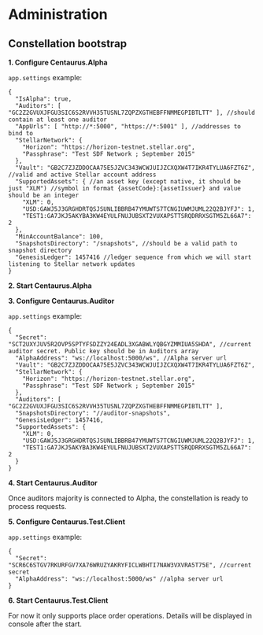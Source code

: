# Administration

## Constellation bootstrap 

**1. Configure Centaurus.Alpha**

`app.settings` example:

```
{
  "IsAlpha": true,
  "Auditors": [ "GC2Z2GVUXJFGU3SIC6S2RVVH35TUSNL7ZQPZXGTHEBFFNMMEGPIBTLTT" ], //should contain at least one auditor
  "AppUrls": [ "http://*:5000", "https://*:5001" ], //addresses to bind to
  "StellarNetwork": {
    "Horizon": "https://horizon-testnet.stellar.org",
    "Passphrase": "Test SDF Network ; September 2015"
  },
  "Vault": "GB2C7ZJZDDOCAA75E5JZVC343WCWJUIJZCXQXW4T7IKR4TYLUA6FZT6Z", //valid and active Stellar account address
  "SupportedAssets": { //an asset key (except native, it should be just "XLM") //symbol in format {assetCode}:{assetIssuer} and value should be an integer
    "XLM": 0,
    "USD:GAWJ5J3GRGHDRTQSJSUNLIBBRB47YMUWTS7TCNGIUWMJUML22Q2BJYFJ": 1,
    "TEST1:GA7JKJ5AKYBA3KW4EYULFNUJUBSXT2VUXAPSTTSRQDRRXSGTM5ZL66A7": 2
  },
  "MinAccountBalance": 100,
  "SnapshotsDirectory": "/snapshots", //should be a valid path to snapshot directory
  "GenesisLedger": 1457416 //ledger sequence from which we will start listening to Stellar network updates
}
```

**2. Start Centaurus.Alpha**

**3. Configure Centaurus.Auditor**

`app.settings` example:

```
{
  "Secret": "SCT2UXYJUV5R2OVP5SPTYFSDZZY24EADL3XGABWLYQBGYZMMIUA5SHDA", //current auditor secret. Public key should be in Auditors array
  "AlphaAddress": "ws://localhost:5000/ws", //Alpha server url
  "Vault": "GB2C7ZJZDDOCAA75E5JZVC343WCWJUIJZCXQXW4T7IKR4TYLUA6FZT6Z", 
  "StellarNetwork": {
    "Horizon": "https://horizon-testnet.stellar.org",
    "Passphrase": "Test SDF Network ; September 2015"
  },
  "Auditors": [ "GC2Z2GVUXJFGU3SIC6S2RVVH35TUSNL7ZQPZXGTHEBFFNMMEGPIBTLTT" ], 
  "SnapshotsDirectory": "//auditor-snapshots", 
  "GenesisLedger": 1457416, 
  "SupportedAssets": { 
    "XLM": 0,
    "USD:GAWJ5J3GRGHDRTQSJSUNLIBBRB47YMUWTS7TCNGIUWMJUML22Q2BJYFJ": 1,
    "TEST1:GA7JKJ5AKYBA3KW4EYULFNUJUBSXT2VUXAPSTTSRQDRRXSGTM5ZL66A7": 2
  }
}
```

**4. Start Centaurus.Auditor**

Once auditors majority is connected to Alpha, the constellation is ready to process requests.

**5. Configure Centaurus.Test.Client**

`app.settings` example:

```
{
  "Secret": "SCR6C6STGV7RKURFGV7XA76WRUZYAKRYFICLWBHTI7NAW3VXVRA5T75E", //current secret
  "AlphaAddress": "ws://localhost:5000/ws" //alpha server url
}
```

**6. Start Centaurus.Test.Client**

For now it only supports place order operations. Details will be displayed in console after the start.
